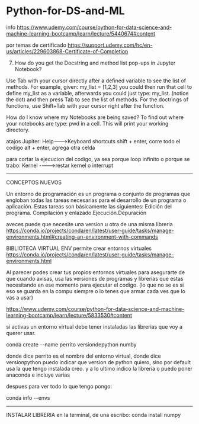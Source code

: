 # Python-for-DS-and-ML

info https://www.udemy.com/course/python-for-data-science-and-machine-learning-bootcamp/learn/lecture/5440674#content

por temas de certificado https://support.udemy.com/hc/en-us/articles/229603868-Certificate-of-Completion

7. How do you get the Docstring and method list pop-ups in Jupyter Notebook?

Use Tab with your cursor directly after a defined variable to see the list of methods. For example, given: my_list = [1,2,3] you could then run that cell to define my_list as a variable, afterwards you could just type: my_list. (notice the dot) and then press Tab to see the list of methods. For the doctrings of functions, use Shift+Tab with your cursor right after the function.

How do I know where my Notebooks are being saved?
To find out where your notebooks are type: pwd in a cell. This will print your working directory.


atajos Jupiter: Help--->Keyboard shortcuts
 shift + enter, corre todo el codigo
 alt + enter, agrega otra celda
 
para cortar la ejecucion del codigo, ya sea porque loop infinito o porque se trabo: Kernel ---->restar kernel o interrupt


--------------------------------------------------------------------------------
CONCEPTOS NUEVOS

Un entorno de programación es un programa o conjunto de programas que engloban todas las tareas necesarias para el desarrollo de un programa o aplicación. Estas tareas son básicamente las siguientes: Edición del programa. Compilación y enlazado.Ejecución.Depuración


aveces puede que necesite una version u otra de una misma libreria https://conda.io/projects/conda/en/latest/user-guide/tasks/manage-environments.html#creating-an-environment-with-commands 

BIBLIOTECA VIRTUAL ENV permite crear entornos virtuales https://conda.io/projects/conda/en/latest/user-guide/tasks/manage-environments.html

Al parecer podes crear tus propios entornos virtuales para asegurarte de que cuando avisas, usa las versiones de programas y librerias que estas necesitando en ese momento para ejecutar el codigo. (lo que no se es si eso se guarda en la compu siempre o lo tenes que armar cada ves que lo vas a usar)

https://www.udemy.com/course/python-for-data-science-and-machine-learning-bootcamp/learn/lecture/5833530#content

si activas un entorno virtual debe tener instaladas las librerias que voy a querer usar. 

  conda create --name perrito versiondepython numby
  
 donde dice perrito es el nombre del entorno virtual, donde dice versionpython puedo indicar que version de python quiero, sino por default usa la que tengo instalada creo. y a lo ultimo indico la libreria o puedo poner anaconda e incluye varias 
 
 despues para ver todo lo que tengo pongo:
 
  conda info --envs
  
 ----------------------------------------------------------------------------------

INSTALAR LIBRERIA
en la terminal, de una escribo:
 conda install numpy
